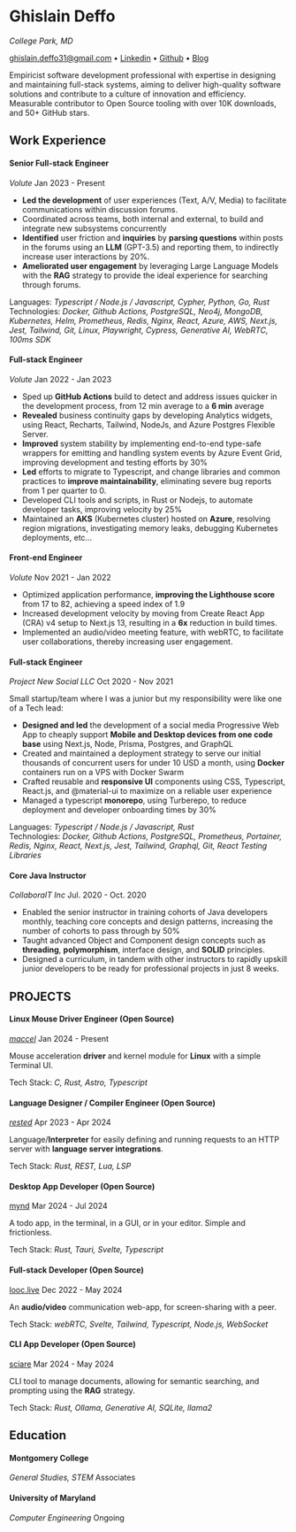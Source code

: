 # Ghislain Deffo

_College Park, MD_

ghislain.deffo31@gmail.com • [Linkedin](https://linkedin.com/in/ghislainDeffo) • [Github](http://github.com/Gnarus-G) • [Blog](https://bytin.tech/blog)

Empiricist software development professional with expertise in designing and maintaining
full-stack systems, aiming to deliver high-quality software solutions and contribute to a
culture of innovation and efficiency. Measurable contributor to Open Source tooling with
over 10K downloads, and 50+ GitHub stars.

## Work Experience

#### Senior Full-stack Engineer

_Volute_ Jan 2023 - Present

- **Led the development** of user experiences (Text, A/V, Media) to facilitate communications within discussion forums.
- Coordinated across teams, both internal and external, to build and integrate new subsystems concurrently
- **Identified** user friction and **inquiries** by **parsing questions** within posts in the forums using an **LLM** (GPT-3.5) and
  reporting them, to indirectly increase user interactions by 20%.
- **Ameliorated user engagement** by leveraging Large Language Models with the **RAG** strategy to provide the ideal
  experience for searching through forums.

Languages: _Typescript / Node.js / Javascript, Cypher, Python, Go, Rust_  
Technologies: _Docker, Github Actions, PostgreSQL, Neo4j, MongoDB, Kubernetes, Helm, Prometheus, Redis, Nginx, React, Azure, AWS, Next.js, Jest, Tailwind, Git, Linux, Playwright, Cypress, Generative AI, WebRTC, 100ms SDK_

#### Full-stack Engineer

_Volute_ Jan 2022 - Jan 2023

- Sped up **GitHub Actions** build to detect and address issues quicker in the development process, from 12 min average to
  a **6 min** average
- **Revealed** business continuity gaps by developing Analytics widgets, using React, Recharts, Tailwind, NodeJs, and
  Azure Postgres Flexible Server.
- **Improved** system stability by implementing end-to-end type-safe wrappers for emitting and handling system events
  by Azure Event Grid, improving development and testing efforts by 30%
- **Led** efforts to migrate to Typescript, and change libraries and common practices to **improve maintainability**,
  eliminating severe bug reports from 1 per quarter to 0.
- Developed CLI tools and scripts, in Rust or Nodejs, to automate developer tasks, improving velocity by 25%
- Maintained an **AKS** (Kubernetes cluster) hosted on **Azure**, resolving region migrations, investigating memory leaks,
  debugging Kubernetes deployments, etc...

#### Front-end Engineer

_Volute_ Nov 2021 - Jan 2022

- Optimized application performance, **improving the Lighthouse score** from 17 to 82, achieving a speed index of 1.9
- Increased development velocity by moving from Create React App (CRA) v4 setup to Next.js 13, resulting in a **6x**
  reduction in build times.
- Implemented an audio/video meeting feature, with webRTC, to facilitate user collaborations, thereby increasing user engagement.

#### Full-stack Engineer

_Project New Social LLC_ Oct 2020 - Nov 2021

Small startup/team where I was a junior but my responsibility were like one of a Tech lead:

- **Designed and led** the development of a social media Progressive Web App to cheaply support **Mobile and Desktop
  devices from one code base** using Next.js, Node, Prisma, Postgres, and GraphQL
- Created and maintained a deployment strategy to serve our initial thousands of concurrent users for under 10 USD a
  month, using **Docker** containers run on a VPS with Docker Swarm
- Crafted reusable and **responsive UI** components using CSS, Typescript, React.js, and @material-ui to maximize on
  a reliable user experience
- Managed a typescript **monorepo**, using Turberepo, to reduce deployment and developer onboarding times by 30%

Languages: _Typescript / Node.js / Javascript, Rust_  
Technologies: _Docker, Github Actions, PostgreSQL, Prometheus, Portainer, Redis, Nginx, React, Next.js, Jest, Tailwind, Graphql, Git, React Testing Libraries_

#### Core Java Instructor

_CollaboraIT Inc_ Jul. 2020 - Oct. 2020

- Enabled the senior instructor in training cohorts of Java developers monthly, teaching core concepts and design
  patterns, increasing the number of cohorts to pass through by 50%
- Taught advanced Object and Component design concepts such as **threading**, **polymorphism**, interface design, and
  **SOLID** principles.
- Designed a curriculum, in tandem with other instructors to rapidly upskill junior developers to be ready for
  professional projects in just 8 weeks.

## PROJECTS

#### Linux Mouse Driver Engineer (Open Source)

[_maccel_](https://github.com/Gnarus-G/maccel) Jan 2024 - Present

Mouse acceleration **driver** and kernel module for **Linux** with a simple Terminal UI.

Tech Stack: _C, Rust, Astro, Typescript_

#### Language Designer / Compiler Engineer (Open Source)

[_rested_](https://github.com/Gnarus-G/rested) Apr 2023 - Apr 2024

Language/**Interpreter** for easily defining and running requests to an HTTP server with **language server integrations**.

Tech Stack: _Rust, REST, Lua, LSP_

#### Desktop App Developer (Open Source)

[mynd](https://github.com/Gnarus-G/mynd) Mar 2024 - Jul 2024

A todo app, in the terminal, in a GUI, or in your editor. Simple and frictionless.

Tech Stack: _Rust, Tauri, Svelte, Typescript_

#### Full-stack Developer (Open Source)

[looc.live](https://github.com/Gnarus-G/looc.live) Dec 2022 - May 2024

An **audio/video** communication web-app, for screen-sharing with a peer.

Tech Stack: _webRTC, Svelte, Tailwind, Typescript, Node.js, WebSocket_

#### CLI App Developer (Open Source)

[sciare](https://github.com/Gnarus-G/sciare) Mar 2024 - May 2024

CLI tool to manage documents, allowing for semantic searching, and prompting using the
**RAG** strategy.

Tech Stack: _Rust, Ollama, Generative AI, SQLite, llama2_

## Education

#### Montgomery College

_General Studies, STEM_ Associates

#### University of Maryland

_Computer Engineering_ Ongoing
